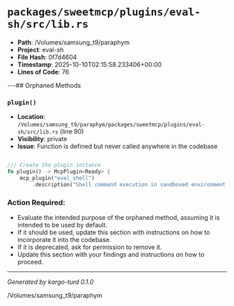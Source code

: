 # `packages/sweetmcp/plugins/eval-sh/src/lib.rs`

- **Path**: /Volumes/samsung_t9/paraphym
- **Project**: eval-sh
- **File Hash**: 0f7d4604  
- **Timestamp**: 2025-10-10T02:15:58.233406+00:00  
- **Lines of Code**: 76

---## Orphaned Methods


### `plugin()`

- **Location**: `/Volumes/samsung_t9/paraphym/packages/sweetmcp/plugins/eval-sh/src/lib.rs` (line 90)
- **Visibility**: private
- **Issue**: Function is defined but never called anywhere in the codebase

```rust

/// Create the plugin instance
fn plugin() -> McpPlugin<Ready> {
    mcp_plugin("eval_shell")
        .description("Shell command execution in sandboxed environment with security validation")
```

### Action Required:

- Evaluate the intended purpose of the orphaned method, assuming it is intended to be used by default.
- If it should be used, update this section with instructions on how to incorporate it into the codebase.
- If it is deprecated, ask for permission to remove it.
- Update this section with your findings and instructions on how to proceed.

---

*Generated by kargo-turd 0.1.0*

/Volumes/samsung_t9/paraphym